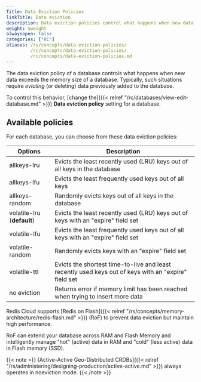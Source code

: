 ```yaml
---
Title: Data Eviction Policies
linkTitle: Data eviction
description: Data eviction policies control what happens when new data exceeds the memory limits of a database.  Here, you'll learn the available policies and how to change which one is used for a database.
weight: $weight
alwaysopen: false
categories: ["RC"]
aliases: /rv/concepts/data-eviction-policies/
         /rc/concepts/data-eviction-policies/
         /rc/concepts/data-eviction-policies.md 
---
```


The data eviction policy of a database controls what happens when new data exceeds the memory size of a database.  Typically, such situations require _evicting_ (or deleting) data previously added to the database.  

To control this behavior, [change the]({{< relref "/rc/databases/view-edit-database.md" >}}) **Data eviction policy** setting for a database.

## Available policies

For each database, you can choose from these data eviction policies:

|  **Options** | **Description** |
|------------|-----------------|
|  allkeys-lru | Evicts the least recently used (LRU) keys out of all keys in the database |
|  allkeys-lfu | Evicts the least frequently used keys out of all keys
|  allkeys-random | Randomly evicts keys out of all keys in the database |
|  volatile-lru (**default**) | Evicts the least recently used (LRU) keys out of keys with an "expire" field set |
|  volatile-lfu | Evicts the least frequently used keys out of all keys with an "expire" field set
|  volatile-random | Randomly evicts keys with an "expire" field set |
|  volatile-ttl | Evicts the shortest time-to-live and least recently used keys out of keys with an "expire" field set |
|  no eviction | Returns error if memory limit has been reached when trying to insert more data |

Redis Cloud supports [Redis on Flash]({{< relref "/rs/concepts/memory-architecture/redis-flash.md" >}}) (RoF)
to prevent data eviction but maintain high performance.

RoF can extend your database across RAM and Flash Memory and intelligently manage "hot" (active) data in RAM and "cold" (less active) data in Flash memory (SSD).

{{< note >}}
[Active-Active Geo-Distributed CRDBs]({{< relref "/rs/administering/designing-production/active-active.md" >}}) always operates in noeviction mode.
{{< /note >}}
